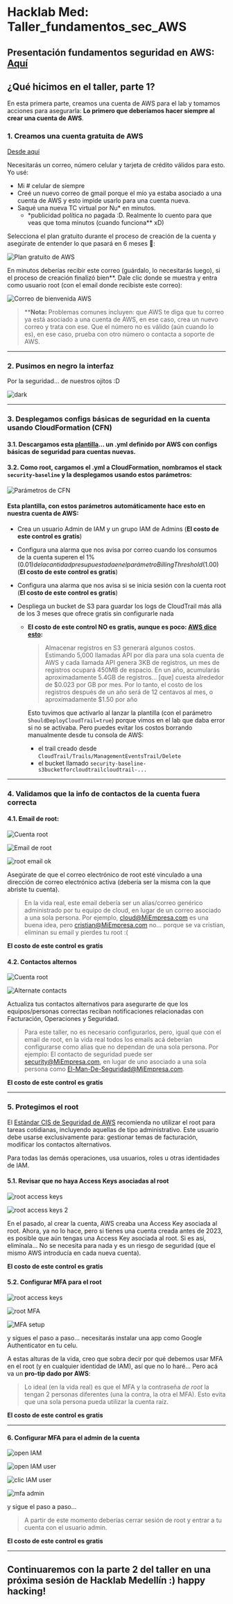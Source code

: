 # Hacklab Med: Taller_fundamentos_sec_AWS

## Presentación fundamentos seguridad en AWS: [Aquí](https://hacklab-med-cloud-sec1.my.canva.site/)

## ¿Qué hicimos en el taller, parte 1?

En esta primera parte, creamos una cuenta de AWS para el lab y tomamos acciones para asegurarla: **Lo primero que deberíamos hacer siempre al crear una cuenta de AWS**.

### 1. Creamos una cuenta gratuita de AWS

[Desde aquí](https://aws.amazon.com/es/free/)

Necesitarás un correo, número celular y tarjeta de crédito válidos para esto. Yo usé:

- Mi # celular de siempre
- Creé un nuevo correo de gmail porque el mío ya estaba asociado a una cuenta de AWS y esto impide usarlo para una cuenta nueva.
- Saqué una nueva TC virtual por Nu\* en minutos.
  - \*publicidad política no pagada :D. Realmente lo cuento para que veas que toma minutos (cuando funciona\*\* xD)

Selecciona el plan gratuito durante el proceso de creación de la cuenta y asegúrate de entender lo que pasará en 6 meses 🙂:

![Plan gratuito de AWS](Imgs/Free_paln_AWS.png)

En minutos deberías recibir este correo (guárdalo, lo necesitarás luego), si el proceso de creación finalizó bien\*\*. Dale clic donde se muestra y entra como usuario root (con el email donde recibiste este correo):

![Correo de bienvenida AWS](Imgs/singin_AWS.png)

> ****Nota:** Problemas comunes incluyen: que AWS te diga que tu correo ya está asociado a una cuenta de AWS, en ese caso, crea un nuevo correo y trata con ese. Que el número no es válido (aún cuando lo es), en ese caso, prueba con otro número o contacta a soporte de AWS.

---

### 2. Pusimos en negro la interfaz

Por la seguridad... de nuestros ojitos :D

![dark](Imgs/dark.png)

---

### 3. Desplegamos configs básicas de seguridad en la cuenta usando CloudFormation (CFN)

#### 3.1. Descargamos esta [plantilla](https://static.us-east-1.prod.workshops.aws/public/d26ed443-f89d-4e11-8c40-8b75df543bab/static/resources/cfn.yaml)... un .yml definido por AWS con configs básicas de seguridad para cuentas nuevas.

#### 3.2. Como root, cargamos el .yml a CloudFormation, nombramos el stack `security-baseline` y la desplegamos usando estos parámetros:

![Parámetros de CFN](Imgs/CFN_params.png)

#### Esta plantilla, con estos parámetros automáticamente hace esto en nuestra cuenta de AWS:

- Crea un usuario Admin de IAM y un grupo IAM de Admins (**El costo de este control es gratis**)
- Configura una alarma que nos avisa por correo cuando los consumos de la cuenta superen el 1% ($0.01) de la cantidad presupuestada en el parámetro BillingThreshold ($1.00) (**El costo de este control es gratis**)
- Configura una alarma que nos avisa si se inicia sesión con la cuenta root (**El costo de este control es gratis**)
- Despliega un bucket de S3 para guardar los logs de CloudTrail más allá de los 3 meses que ofrece gratis sin configurarle nada

  - **El costo de este control NO es gratis, aunque es poco: [AWS dice esto](https://catalog.workshops.aws/startup-security-baseline/en-US/b-securing-your-account/b1-automateddeployment/0-automateddeployment#cost):**

    > Almacenar registros en S3 generará algunos costos. Estimando 5,000 llamadas API por día para una sola cuenta de AWS y cada llamada API genera 3KB de registros, un mes de registros ocupará 450MB de espacio. En un año, acumularás aproximadamente 5.4GB de registros... [que] cuesta alrededor de $0.023 por GB por mes. Por lo tanto, el costo de los registros después de un año será de 12 centavos al mes, o aproximadamente $1.50 por año

    Esto tuvimos que activarlo al lanzar la plantilla (con el parámetro `ShouldDeployCloudTrail=true`) porque vimos en el lab que daba error si no se activaba. Pero puedes evitar los costos borrando manualmente desde tu consola de AWS:

    - el trail creado desde `CloudTrail/Trails/ManagementEventsTrail/Delete`
    - el bucket llamado `security-baseline-s3bucketforcloudtrailcloudtrail-...`

---

### 4. Validamos que la info de contactos de la cuenta fuera correcta

#### 4.1. Email de root:

![Cuenta root](Imgs/root_account.png)

![Email de root](Imgs/change_email.png)

![root email ok](Imgs/root_email_ok.png)

Asegúrate de que el correo electrónico de root esté vinculado a una dirección de correo electrónico activa (debería ser la misma con la que abriste tu cuenta).

> En la vida real, este email debería ser un alias/correo genérico administrado por tu equipo de cloud, en lugar de un correo asociado a una sola persona. Por ejemplo, cloud@MiEmpresa.com es una buena idea, pero cristian@MiEmpresa.com no... porque se va cristian, eliminan su email y pierdes tu root :(

**El costo de este control es gratis**

#### 4.2. Contactos alternos

![Cuenta root](Imgs/root_account.png)

![Alternate contacts](Imgs/Alternate_contacts.png)

Actualiza tus contactos alternativos para asegurarte de que los equipos/personas correctas reciban notificaciones relacionadas con Facturación, Operaciones y Seguridad.

> Para este taller, no es necesario configurarlos, pero, igual que con el email de root, en la vida real todos los emails acá deberían configurarse como alias que no dependan de una sola persona. Por ejemplo: El contacto de seguridad puede ser security@MiEmpresa.com, en lugar de uno asociado a una sola persona como El-Man-De-Seguridad@MiEmpresa.com.

**El costo de este control es gratis**

---

### 5. Protegimos el root

El [Estándar CIS de Seguridad de AWS](https://docs.aws.amazon.com/securityhub/latest/userguide/securityhub-controls-reference.html) recomienda no utilizar el root para tareas cotidianas, incluyendo aquellas de tipo administrativo. Este usuario debe usarse exclusivamente para: gestionar temas de facturación, modificar los contactos alternativos.

Para todas las demás operaciones, usa usuarios, roles u otras identidades de IAM.

#### 5.1. Revisar que no haya Access Keys asociadas al root

![root access keys](Imgs/security_creds.png)

![root access keys 2](Imgs/security_creds_root.png)

En el pasado, al crear la cuenta, AWS creaba una Access Key asociada al root. Ahora, ya no lo hace, pero si tienes una cuenta creada antes de 2023, es posible que aún tengas una Access Key asociada al root. Si es así, elimínala... No se necesita para nada y es un riesgo de seguridad (que el mismo AWS introducía en cada nueva cuenta).

**El costo de este control es gratis**

#### 5.2. Configurar MFA para el root

![root access keys](Imgs/security_creds.png)

![root MFA](Imgs/Security_creds_root_MFA.png)

![MFA setup](Imgs/MFA-setup.png)

y sigues el paso a paso... necesitarás instalar una app como Google Authenticator en tu celu.

A estas alturas de la vida, creo que sobra decir por qué debemos usar MFA en el root (y en cualquier identidad de IAM), así que no lo haré... Pero acá va un **pro-tip dado por AWS**:

> Lo ideal (en la vida real) es que el MFA y la contraseña _de root_ la tengan 2 personas diferentes (una la contra, la otra el MFA). Esto evita que una sola persona pueda utilizar la cuenta raíz.

**El costo de este control es gratis**

---

#### 6. Configurar MFA para el admin de la cuenta

![open IAM](Imgs/Open_IAM.png)

![open IAM user](Imgs/Open_IAM_Users.png)

![clic IAM user](Imgs/clic-IAM-user.png)

![mfa admin](Imgs/mfa_admin.png)

y sigue el paso a paso...

> A partir de este momento deberías cerrar sesión de root y entrar a tu cuenta con el usuario admin.

**El costo de este control es gratis**

---

## Continuaremos con la parte 2 del taller en una próxima sesión de Hacklab Medellín :) happy hacking!

